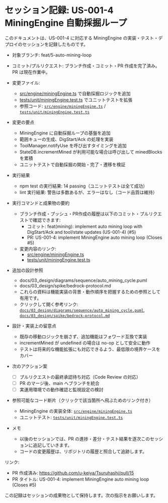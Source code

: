 # セッション記録: US-001-4 MiningEngine 自動採掘ループ
このドキュメントは、US-001-4 に対応する MiningEngine の実装・テスト・デプロイのセッションを記録したものです。

- 対象ブランチ: feat/5-auto-mining-loop
- コミット/プルリクエスト: ブランチ作成・コミット・PR 作成を完了済み。PR は現在作業中。  
- 変更ファイル:
  - [src/engine/miningEngine.ts](src/engine/miningEngine.ts:1) で自動採掘ロジックを追加
  - [tests/unit/miningEngine.test.ts](tests/unit/miningEngine.test.ts:1) でユニットテストを拡張
  - 参照コード: [`src/engine/miningEngine.ts`](src/engine/miningEngine.ts:1) / [`tests/unit/miningEngine.test.ts`](tests/unit/miningEngine.test.ts:1)

- 変更の要点
  - MiningEngine に自動採掘ループの基盤を追加
  - 範囲キューの生成、DigStart/Ack の処理を実装
  - ToolManager.notifyUse を呼び出すタイミングを追加
  - StateDB.incrementMined が利用可能な場合は呼び出して minedBlocks を累積
  - ユニットテストで自動採掘の開始・完了・遷移を検証

- 実行結果
  - npm test の実行結果: 14 passing（ユニットテストは全て成功）
  - lint 実行結果: 警告は多数あるが、エラーはなし（コード品質は維持）

- 実行コマンドと成果物の要約
  - ブランチ作成・プッシュ・PR作成の履歴は以下のコミット・プルリクエストで確認できます:
    - コミット: feat(mining): implement auto mining loop with DigStart/Ack and tool/state updates (US-001-4) (#5)
    - PR: US-001-4: implement MiningEngine auto mining loop (Closes #5)
  - 変更内容のリンク:
    - [src/engine/miningEngine.ts](src/engine/miningEngine.ts:1)
    - [tests/unit/miningEngine.test.ts](tests/unit/miningEngine.test.ts:1)

- 追加の設計参照
  - docs/03_design/diagrams/sequence/auto_mining_cycle.puml
  - docs/03_design/spike/bedrock-protocol.md
  - これらの資料は機能実装の背景・動作順序を把握するための参照として有用です。
  - クリックして開く参考リンク: [`docs/03_design/diagrams/sequence/auto_mining_cycle.puml`](docs/03_design/diagrams/sequence/auto_mining_cycle.puml:1), [`docs/03_design/spike/bedrock-protocol.md`](docs/03_design/spike/bedrock-protocol.md:1)

- 設計・実装上の留意点
  - 既存の移動ロジックを崩さず、追加機能はフォワード互換で実装
  - incrementMined が undefined の場合は no-op として安全に動作
  - テストは将来的な機能拡張にも対応できるよう、最低限の境界ケースをカバー

- 次のアクション案
  - [ ] プルリクエストの最終承認待ち対応（Code Review の対応）
  - [ ] PR のマージ後、main へブランチを統合
  - [ ] 実運用環境での動作確認と監視設定の検討

- 参照可能なコード断片（クリックで該当箇所へ飛ぶためのリンク付き）
  - MiningEngine の実装全体: [`src/engine/miningEngine.ts`](src/engine/miningEngine.ts:1)
  - ユニットテスト: [`tests/unit/miningEngine.test.ts`](tests/unit/miningEngine.test.ts:1)

- メモ
  - 以後のセッションでは、PR の進捗・差分・テスト結果を逐次このセッションに追記していきます。
  - コードの変更履歴は、リポジトリの履歴と照合して追跡します。

リンク:
- PR 作成済み: https://github.com/u-keiya/Tsuruhashi/pull/15
- PR タイトル: US-001-4: implement MiningEngine auto mining loop (Closes #5)

この記録はセッションの成果物として保持します。次の指示をお願いします。